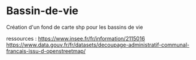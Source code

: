 # Bassin-de-vie
 Création d'un fond de carte shp pour les bassins de vie 
 
 ressources : 
 https://www.insee.fr/fr/information/2115016  
 https://www.data.gouv.fr/fr/datasets/decoupage-administratif-communal-francais-issu-d-openstreetmap/
